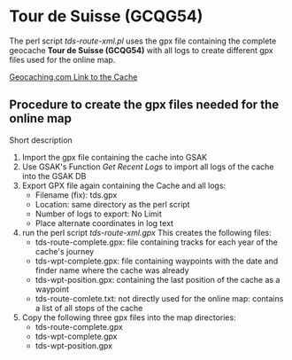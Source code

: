 Tour de Suisse (GCQG54)
=======================
The perl script *tds-route-xml.pl* uses the gpx file containing the complete geocache **Tour de Suisse (GCQG54)** with all logs to create different gpx files used for the online map.

[Geocaching.com Link to the Cache](http://coord.info/GCQG54)

Procedure to create the gpx files needed for the online map
-----------------------------------------------------------
Short description
1. Import the gpx file containing the cache into GSAK
2. Use GSAK's Function *Get Recent Logs* to import all logs of the cache into the GSAK DB
3. Export GPX file again containing the Cache and all logs:
    - Filename (fix): tds.gpx
	- Location: same directory as the perl script
	- Number of logs to export: No Limit
	- Place alternate coordinates in log text
4. run the perl script *tds-route-xml.gpx*
    This creates the following files:
	- tds-route-complete.gpx: file containing tracks for each year of the cache's journey
	- tds-wpt-complete.gpx: file containing waypoints with the date and finder name where the cache was already
	- tds-wpt-position.gpx: containing the last position of the cache as a waypoint
	- tds-route-comlete.txt: not directly used for the online map: contains a list of all stops of the cache
5. Copy the following three gpx files into the map directories:
    - tds-route-complete.gpx
	- tds-wpt-complete.gpx
	- tds-wpt-position.gpx
	